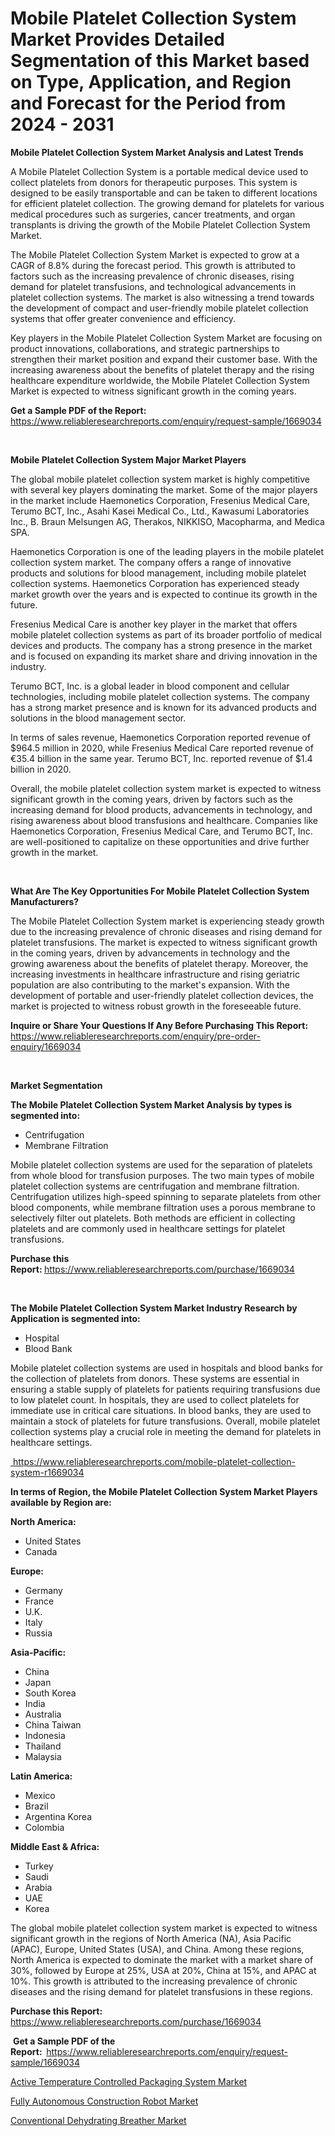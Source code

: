 <p><h1>Mobile Platelet Collection System Market Provides Detailed Segmentation of this Market based on Type, Application, and Region and Forecast for the Period from 2024 - 2031</h1></p><p><strong>Mobile Platelet Collection System Market Analysis and Latest Trends</strong></p>
<p><p>A Mobile Platelet Collection System is a portable medical device used to collect platelets from donors for therapeutic purposes. This system is designed to be easily transportable and can be taken to different locations for efficient platelet collection. The growing demand for platelets for various medical procedures such as surgeries, cancer treatments, and organ transplants is driving the growth of the Mobile Platelet Collection System Market.</p><p>The Mobile Platelet Collection System Market is expected to grow at a CAGR of 8.8% during the forecast period. This growth is attributed to factors such as the increasing prevalence of chronic diseases, rising demand for platelet transfusions, and technological advancements in platelet collection systems. The market is also witnessing a trend towards the development of compact and user-friendly mobile platelet collection systems that offer greater convenience and efficiency.</p><p>Key players in the Mobile Platelet Collection System Market are focusing on product innovations, collaborations, and strategic partnerships to strengthen their market position and expand their customer base. With the increasing awareness about the benefits of platelet therapy and the rising healthcare expenditure worldwide, the Mobile Platelet Collection System Market is expected to witness significant growth in the coming years.</p></p>
<p><strong>Get a Sample PDF of the Report:&nbsp;</strong> <a href="https://www.reliableresearchreports.com/enquiry/request-sample/1669034">https://www.reliableresearchreports.com/enquiry/request-sample/1669034</a></p>
<p>&nbsp;</p>
<p><strong>Mobile Platelet Collection System Major Market Players</strong></p>
<p><p>The global mobile platelet collection system market is highly competitive with several key players dominating the market. Some of the major players in the market include Haemonetics Corporation, Fresenius Medical Care, Terumo BCT, Inc., Asahi Kasei Medical Co., Ltd., Kawasumi Laboratories Inc., B. Braun Melsungen AG, Therakos, NIKKISO, Macopharma, and Medica SPA.</p><p>Haemonetics Corporation is one of the leading players in the mobile platelet collection system market. The company offers a range of innovative products and solutions for blood management, including mobile platelet collection systems. Haemonetics Corporation has experienced steady market growth over the years and is expected to continue its growth in the future.</p><p>Fresenius Medical Care is another key player in the market that offers mobile platelet collection systems as part of its broader portfolio of medical devices and products. The company has a strong presence in the market and is focused on expanding its market share and driving innovation in the industry.</p><p>Terumo BCT, Inc. is a global leader in blood component and cellular technologies, including mobile platelet collection systems. The company has a strong market presence and is known for its advanced products and solutions in the blood management sector.</p><p>In terms of sales revenue, Haemonetics Corporation reported revenue of $964.5 million in 2020, while Fresenius Medical Care reported revenue of €35.4 billion in the same year. Terumo BCT, Inc. reported revenue of $1.4 billion in 2020.</p><p>Overall, the mobile platelet collection system market is expected to witness significant growth in the coming years, driven by factors such as the increasing demand for blood products, advancements in technology, and rising awareness about blood transfusions and healthcare. Companies like Haemonetics Corporation, Fresenius Medical Care, and Terumo BCT, Inc. are well-positioned to capitalize on these opportunities and drive further growth in the market.</p></p>
<p>&nbsp;</p>
<p><strong>What Are The Key Opportunities For Mobile Platelet Collection System Manufacturers?</strong></p>
<p><p>The Mobile Platelet Collection System market is experiencing steady growth due to the increasing prevalence of chronic diseases and rising demand for platelet transfusions. The market is expected to witness significant growth in the coming years, driven by advancements in technology and the growing awareness about the benefits of platelet therapy. Moreover, the increasing investments in healthcare infrastructure and rising geriatric population are also contributing to the market's expansion. With the development of portable and user-friendly platelet collection devices, the market is projected to witness robust growth in the foreseeable future.</p></p>
<p><strong>Inquire or Share Your Questions If Any Before Purchasing This Report:</strong> <a href="https://www.reliableresearchreports.com/enquiry/pre-order-enquiry/1669034">https://www.reliableresearchreports.com/enquiry/pre-order-enquiry/1669034</a></p>
<p>&nbsp;</p>
<p><strong>Market Segmentation</strong></p>
<p><strong>The Mobile Platelet Collection System Market Analysis by types is segmented into:</strong></p>
<p><ul><li>Centrifugation</li><li>Membrane Filtration</li></ul></p>
<p><p>Mobile platelet collection systems are used for the separation of platelets from whole blood for transfusion purposes. The two main types of mobile platelet collection systems are centrifugation and membrane filtration. Centrifugation utilizes high-speed spinning to separate platelets from other blood components, while membrane filtration uses a porous membrane to selectively filter out platelets. Both methods are efficient in collecting platelets and are commonly used in healthcare settings for platelet transfusions.</p></p>
<p><strong>Purchase this Report:&nbsp;</strong><a href="https://www.reliableresearchreports.com/purchase/1669034">https://www.reliableresearchreports.com/purchase/1669034</a></p>
<p>&nbsp;</p>
<p><strong>The Mobile Platelet Collection System Market Industry Research by Application is segmented into:</strong></p>
<p><ul><li>Hospital</li><li>Blood Bank</li></ul></p>
<p><p>Mobile platelet collection systems are used in hospitals and blood banks for the collection of platelets from donors. These systems are essential in ensuring a stable supply of platelets for patients requiring transfusions due to low platelet count. In hospitals, they are used to collect platelets for immediate use in critical care situations. In blood banks, they are used to maintain a stock of platelets for future transfusions. Overall, mobile platelet collection systems play a crucial role in meeting the demand for platelets in healthcare settings.</p></p>
<p><a href="https://www.reliableresearchreports.com/mobile-platelet-collection-system-r1669034">&nbsp;https://www.reliableresearchreports.com/mobile-platelet-collection-system-r1669034</a></p>
<p><strong>In terms of Region, the Mobile Platelet Collection System Market Players available by Region are:</strong></p>
<p>
    <p> <strong> North America: </strong>
        <ul>
            <li>United States</li>
            <li>Canada</li>
        </ul>
        </p> 
    <p> <strong> Europe: </strong>
        <ul>
            <li>Germany</li>
            <li>France</li>
            <li>U.K.</li>
            <li>Italy</li>
            <li>Russia</li>
        </ul>
        </p> 
    <p> <strong> Asia-Pacific: </strong>
        <ul>
            <li>China</li>
            <li>Japan</li>
            <li>South Korea</li>
            <li>India</li>
            <li>Australia</li>
            <li>China Taiwan</li>
            <li>Indonesia</li>
            <li>Thailand</li>
            <li>Malaysia</li>
        </ul>
        </p> 
    <p> <strong> Latin America: </strong>
        <ul>
            <li>Mexico</li>
            <li>Brazil</li>
            <li>Argentina Korea</li>
            <li>Colombia</li>
        </ul>
        </p> 
    <p> <strong> Middle East & Africa: </strong>
        <ul>
            <li>Turkey</li>
            <li>Saudi</li>
            <li>Arabia</li>
            <li>UAE</li>
            <li>Korea</li>
        </ul>
    </p>
    </p>
<p><p>The global mobile platelet collection system market is expected to witness significant growth in the regions of North America (NA), Asia Pacific (APAC), Europe, United States (USA), and China. Among these regions, North America is expected to dominate the market with a market share of 30%, followed by Europe at 25%, USA at 20%, China at 15%, and APAC at 10%. This growth is attributed to the increasing prevalence of chronic diseases and the rising demand for platelet transfusions in these regions.</p></p>
<p><strong>Purchase this Report: </strong><a href="https://www.reliableresearchreports.com/purchase/1669034">https://www.reliableresearchreports.com/purchase/1669034</a></p>
<p>&nbsp;<strong>Get a Sample PDF of the Report:&nbsp;&nbsp;</strong><a href="https://www.reliableresearchreports.com/enquiry/request-sample/1669034">https://www.reliableresearchreports.com/enquiry/request-sample/1669034</a></p>
<p><strong></strong></p>
<p><p><a href="https://github.com/crlaem461/Market-Research-Report-List-1/blob/main/active-temperature-controlled-packaging-system-market.md">Active Temperature Controlled Packaging System Market</a></p><p><a href="https://github.com/refatkhan11277/Market-Research-Report-List-1/blob/main/fully-autonomous-construction-robot-market.md">Fully Autonomous Construction Robot Market</a></p><p><a href="https://github.com/ikahanika44/Market-Research-Report-List-1/blob/main/conventional-dehydrating-breather-market.md">Conventional Dehydrating Breather Market</a></p></p>